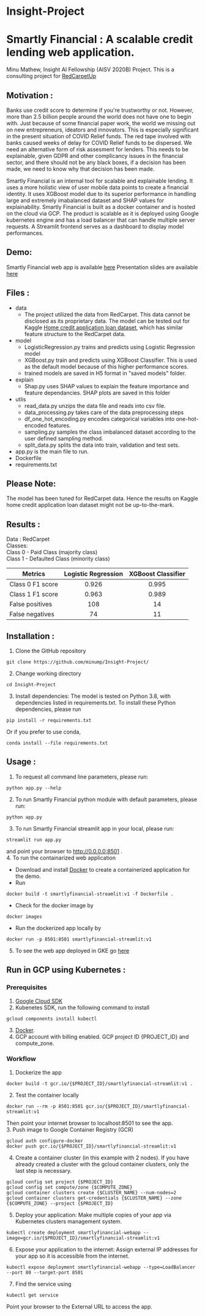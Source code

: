 # Insight-Project

# Smartly Financial : A scalable credit lending web application.
Minu Mathew, Insight AI Fellowship (AISV 2020B) Project. 
This is a consulting project for [RedCarpetUp](https://www.redcarpetup.com)

## Motivation :
Banks use credit score to determine if you're trustworthy or not. However, more than 2.5 billion people around the world does not have one to begin with. Just because of some financial paper work, the world we missing out on new entrepreneurs, ideators and innovators. This is especially significant in the present situation of COVID Relief funds. The red tape involved with banks caused weeks of delay for COVID Relief funds to be dispersed. 
We need an alternative form of risk assesment for lenders. This needs to be explainable, given GDPR and other complicancy issues in the financial sector, and there should not be any black boxes, if a decision has been made, we need to know why that decision has been made.

Smartly Financial is an internal tool for scalable and explainable lending. It uses a more holistic view of user mobile data points to create a financial identity. It uses XGBoost model due to its superior performance in handling large and extremely imabalanced dataset and SHAP values for explainability. Smartly Financial is built as a docker container and is hosted on the cloud via GCP. The product is scalable as it is deployed using Google kubernetes engine and has a load balancer that can handle multiple server requests. A Streamlit frontend serves as a dashboard to display model performances.

## Demo:
Smartly Financial web app is available [here](http://34.105.46.31/)
Presentation slides are available [here](https://docs.google.com/presentation/d/1Nr9nRDg-IQUO-4ehwH3oP430ftY2rCf1ZdMvc7Hcq0w/edit#slide=id.p1)

## Files :
- data
  - The project utilized the data from RedCarpet. This data cannot be disclosed as its proprietary data. The model can be tested out for Kaggle [Home credit application loan dataset](https://www.kaggle.com/c/home-credit-default-risk/data?select=application_train.csv), which has similar feature structure to the RedCarpet data.
- model
  - LogisticRegression.py trains and predicts using Logistic Regression model
  - XGBoost.py train and predicts using XGBoost Classifier. This is used as the default model because of this higher performance scores.
  - trained models are saved in H5 format in "saved models" folder.
- explain
  - Shap.py uses SHAP values to explain the feature importance and feature dependancies. SHAP plots are saved in this folder
- utlis
  - read_data.py unzips the data file and reads into csv file.
  - data_processing.py takes care of the data preprocessing steps
  - df_one_hot_encoding.py encodes categorical variables into one-hot-encoded features.
  - sampling.py samples the class imbalanced dataset according to the user defined sampling method.
  - split_data.py splits the data into train, validation and test sets.
- app.py is the main file to run.
- Dockerfile
- requirements.txt

## Please Note:
The model has been tuned for RedCarpet data. Hence the results on Kaggle home credit application loan dataset might not be up-to-the-mark.
## Results :
Data : RedCarpet\
Classes:\
Class 0 - Paid Class (majority class)\
Class 1 - Defaulted Class (minority class)

| Metrics          | Logistic Regression | XGBoost Classifier|
| -------------    |:-------------------:|:-----------------:|
| Class 0 F1 score | 0.926               |   0.995           |
| Class 1 F1 score | 0.963               |   0.989           |
| False positives  | 108                 |     14            |
| False negatives	 | 74                  | 11                |

## Installation :
1. Clone the GitHub repository
```
git clone https://github.com/minump/Insight-Project/
```
2. Change working directory
```
cd Insight-Project
```
3. Install dependencies: The model is tested on Python 3.8, with dependencies listed in requirements.txt. To install these Python dependencies, please run
```
pip install -r requirements.txt
```
Or if you prefer to use conda,
```
conda install --file requirements.txt
```
## Usage :
1. To request all command line parameters, please run:
```
python app.py --help
```
2. To run Smartly Financial python module with default parameters, please run:
```
python app.py
```
3. To run Smartly Financial streamlit app in your local, please run:
```
streamlit run app.py
```
and point your browser to http://0.0.0.0:8501 .\
4. To run the containarized web application
- Download and install [Docker](https://docs.docker.com/get-docker/) to create a containerized application for the demo.
- Run
```
docker build -t smartlyfinancial-streamlit:v1 -f Dockerfile .
```
- Check for the docker image by
```
docker images
```
- Run the dockerized app locally by
```
docker run -p 8501:8501 smartlyfinancial-streamlit:v1
```
5. To see the web app deployed in GKE go [here](http://34.105.46.31/)

## Run in GCP using Kubernetes :
### Prerequisites
1. [Google Cloud SDK](https://cloud.google.com/sdk/install)
2. Kubenetes SDK, run the following command to install
```
gcloud components install kubectl
```
3. [Docker](https://docs.docker.com/get-docker/).
4. GCP account with billing enabled. GCP project ID {PROJECT_ID} and compute_zone.

### Workflow

1. Dockerize the app
```
docker build -t gcr.io/{$PROJECT_ID}/smartlyfinancial-streamlit:v1 .
```
2. Test the container locally
```
docker run --rm -p 8501:8501 gcr.io/{$PROJECT_ID}/smartlyfinancial-streamlit:v1
```
Then point your internet browser to localhost:8501 to see the app.\
3. Push image to Google Container Registry (GCR)
```
gcloud auth configure-docker
docker push gcr.io/{$PROJECT_ID}/smartlyfinancial-streamlit:v1
```
4. Create a container cluster (in this example with 2 nodes). If you have already created a cluster with the gcloud container clusters, only the last step is necessary.
```
gcloud config set project {$PROJECT_ID}
gcloud config set compute/zone {$COMPUTE_ZONE}
gcloud container clusters create {$CLUSTER_NAME} --num-nodes=2
gcloud container clusters get-credentials {$CLUSTER_NAME} --zone {$COMPUTE_ZONE} --project {$PROJECT_ID}
```
5. Deploy your application: Make multiple copies of your app via Kubernetes clusters management system.
```
kubectl create deployment smartlyfinancial-webapp --image=gcr.io/{$PROJECT_ID}/smartlyfinancial-streamlit:v1
```
6. Expose your application to the internet: Assign external IP addresses for your app so it is accessible from the internet.
```
kubectl expose deployment smartlyfinancial-webapp --type=LoadBalancer --port 80 --target-port 8501
```
7. Find the service using
```
kubectl get service
```
Point your browser to the External URL to access the app.









